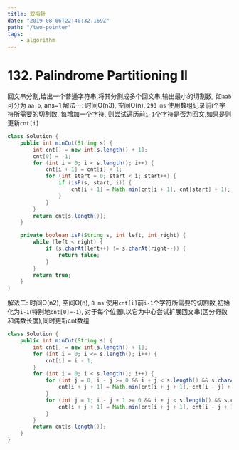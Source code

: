 ```yaml
---
title: 双指针
date: "2019-08-06T22:40:32.169Z"
path: "/two-pointer"
tags:
    - algorithm
---
```


# 132. Palindrome Partitioning II
回文串分割,给出一个普通字符串,将其分割成多个回文串,输出最小的切割数, 如`aab`可分为 `aa,b`, ans=1
解法一: 时间O(n3), 空间O(n), `293 ms` 
使用数组记录前i个字符所需要的切割数, 每增加一个字符, 则尝试遍历前`i-1`个字符是否为回文,如果是则更新`cnt[i]`
```java
class Solution {
    public int minCut(String s) {
        int cnt[] = new int[s.length() + 1];
        cnt[0] = -1;
        for (int i = 0; i < s.length(); i++) {
            cnt[i + 1] = cnt[i] + 1;
            for (int start = 0; start < i; start++) {
                if (isP(s, start, i)) {
                    cnt[i + 1] = Math.min(cnt[i + 1], cnt[start] + 1);
                }
            }
        }
        return cnt[s.length()];
    }

    private boolean isP(String s, int left, int right) {
        while (left < right) {
            if (s.charAt(left++) != s.charAt(right--)) {
                return false;
            }
        }
        return true;
    }
}
```
解法二: 时间O(n2), 空间O(n), `8 ms` 
使用`cnt[i]`前`i-1`个字符所需要的切割数,初始化为`i-1`(特别地`cnt[0]=-1`),
对于每个位置i,以它为中心尝试扩展回文串(区分奇数和偶数长度),同时更新cnt数组
```java
class Solution {
    public int minCut(String s) {
        int cnt[] = new int[s.length() + 1];
        for (int i = 0; i <= s.length(); i++) {
            cnt[i] = i - 1;
        }
        for (int i = 0; i < s.length(); i++) {
            for (int j = 0; i - j >= 0 && i + j < s.length() && s.charAt(i - j) == s.charAt(i + j); j++) {
                cnt[i + j + 1] = Math.min(cnt[i + j + 1], cnt[i - j] + 1);
            }
            for (int j = 1; i - j + 1 >= 0 && i + j < s.length() && s.charAt(i - j + 1) == s.charAt(i + j); j++) {
                cnt[i + j + 1] = Math.min(cnt[i + j + 1], cnt[i - j + 1] + 1);
            }
        }
        return cnt[s.length()];
    }
}
```

